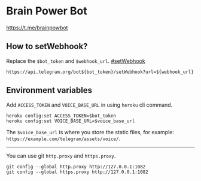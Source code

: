 # Brain Power Bot

https://t.me/brainpowbot

## How to setWebhook?

Replace the `$bot_token` and `$webhook_url`. [#setWebhook](https://core.telegram.org/bots/api#setwebhook)

```
https://api.telegram.org/bot${bot_token}/setWebhook?url=${webhook_url}
```

## Environment variables

Add `ACCESS_TOKEN` and `VOICE_BASE_URL` in using `heroku` cli command.

```
heroku config:set ACCESS_TOKEN=$bot_token
heroku config:set VOICE_BASE_URL=$voice_base_url
```

The `$voice_base_url` is where you store the static files, for example: `https://example.com/telegram/assets/voice/`.

---

You can use git `http.proxy` and `https.proxy`.

```
git config --global http.proxy http://127.0.0.1:1082
git config --global https.proxy http://127.0.0.1:1082
```
